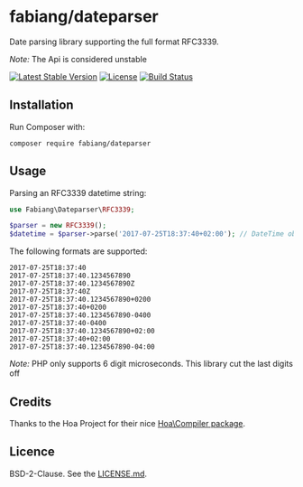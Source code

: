 # fabiang/dateparser

Date parsing library supporting the full format RFC3339.

*Note:* The Api is considered unstable

[![Latest Stable Version](https://poser.pugx.org/fabiang/dateparser/version)](https://packagist.org/packages/fabiang/dateparser)
[![License](https://poser.pugx.org/fabiang/dateparser/license)](https://packagist.org/packages/fabiang/dateparser)
[![Build Status](https://travis-ci.org/fabiang/dateparser.svg?branch=master)](https://travis-ci.org/fabiang/dateparser)

## Installation

Run Composer with:

```
composer require fabiang/dateparser
```

## Usage

Parsing an RFC3339 datetime string:

```php
use Fabiang\Dateparser\RFC3339;

$parser = new RFC3339();
$datetime = $parser->parse('2017-07-25T18:37:40+02:00'); // DateTime object
```

The following formats are supported:

```
2017-07-25T18:37:40
2017-07-25T18:37:40.1234567890
2017-07-25T18:37:40.1234567890Z
2017-07-25T18:37:40Z
2017-07-25T18:37:40.1234567890+0200
2017-07-25T18:37:40+0200
2017-07-25T18:37:40.1234567890-0400
2017-07-25T18:37:40-0400
2017-07-25T18:37:40.1234567890+02:00
2017-07-25T18:37:40+02:00
2017-07-25T18:37:40.1234567890-04:00
```

*Note:* PHP only supports 6 digit microseconds. This library cut the last digits off

## Credits

Thanks to the Hoa Project for their nice [Hoa\Compiler package](https://github.com/hoaproject/Compiler).

## Licence

BSD-2-Clause. See the [LICENSE.md](LICENSE.md).
